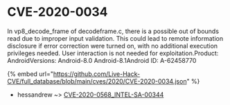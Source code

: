 # CVE-2020-0034

In vp8_decode_frame of decodeframe.c, there is a possible out of bounds read due to improper input validation. This could lead to remote information disclosure if error correction were turned on, with no additional execution privileges needed. User interaction is not needed for exploitation.Product: AndroidVersions: Android-8.0 Android-8.1Android ID: A-62458770

{% embed url="https://github.com/Live-Hack-CVE/full_database/blob/main/cves/2020/CVE-2020-0034.json" %}


* hessandrew ~> [CVE-2020-0568_INTEL-SA-00344](https://zeste.alice-snow.ru/2020/database/cve-2020-0034/cve-2020-0568_intel-sa-00344-hessandrew)